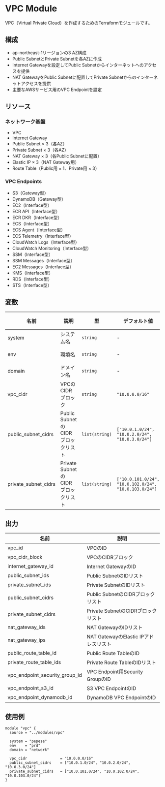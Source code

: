 # VPC Module

VPC（Virtual Private Cloud）を作成するためのTerraformモジュールです。

## 構成

- ap-northeast-1リージョンの3 AZ構成
- Public SubnetとPrivate Subnetを各AZに作成
- Internet Gatewayを設定してPublic Subnetからインターネットへのアクセスを提供
- NAT GatewayをPublic Subnetに配置してPrivate Subnetからのインターネットアクセスを提供
- 主要なAWSサービス用のVPC Endpointを設定

## リソース

### ネットワーク基盤
- VPC
- Internet Gateway
- Public Subnet × 3（各AZ）
- Private Subnet × 3（各AZ）
- NAT Gateway × 3（各Public Subnetに配置）
- Elastic IP × 3（NAT Gateway用）
- Route Table（Public用 × 1、Private用 × 3）

### VPC Endpoints
- S3（Gateway型）
- DynamoDB（Gateway型）
- EC2（Interface型）
- ECR API（Interface型）
- ECR DKR（Interface型）
- ECS（Interface型）
- ECS Agent（Interface型）
- ECS Telemetry（Interface型）
- CloudWatch Logs（Interface型）
- CloudWatch Monitoring（Interface型）
- SSM（Interface型）
- SSM Messages（Interface型）
- EC2 Messages（Interface型）
- KMS（Interface型）
- RDS（Interface型）
- STS（Interface型）

## 変数

| 名前 | 説明 | 型 | デフォルト値 | 必須 |
|------|------|----|-----------| ---- |
| system | システム名 | `string` | - | はい |
| env | 環境名 | `string` | - | はい |
| domain | ドメイン名 | `string` | - | はい |
| vpc_cidr | VPCのCIDRブロック | `string` | `"10.0.0.0/16"` | いいえ |
| public_subnet_cidrs | Public SubnetのCIDRブロックリスト | `list(string)` | `["10.0.1.0/24", "10.0.2.0/24", "10.0.3.0/24"]` | いいえ |
| private_subnet_cidrs | Private SubnetのCIDRブロックリスト | `list(string)` | `["10.0.101.0/24", "10.0.102.0/24", "10.0.103.0/24"]` | いいえ |

## 出力

| 名前 | 説明 |
|------|------|
| vpc_id | VPCのID |
| vpc_cidr_block | VPCのCIDRブロック |
| internet_gateway_id | Internet GatewayのID |
| public_subnet_ids | Public SubnetのIDリスト |
| private_subnet_ids | Private SubnetのIDリスト |
| public_subnet_cidrs | Public SubnetのCIDRブロックリスト |
| private_subnet_cidrs | Private SubnetのCIDRブロックリスト |
| nat_gateway_ids | NAT GatewayのIDリスト |
| nat_gateway_ips | NAT GatewayのElastic IPアドレスリスト |
| public_route_table_id | Public Route TableのID |
| private_route_table_ids | Private Route TableのIDリスト |
| vpc_endpoint_security_group_id | VPC Endpoint用Security GroupのID |
| vpc_endpoint_s3_id | S3 VPC EndpointのID |
| vpc_endpoint_dynamodb_id | DynamoDB VPC EndpointのID |

## 使用例

```hcl
module "vpc" {
  source = "../modules/vpc"

  system = "pepese"
  env    = "prd"
  domain = "network"

  vpc_cidr               = "10.0.0.0/16"
  public_subnet_cidrs    = ["10.0.1.0/24", "10.0.2.0/24", "10.0.3.0/24"]
  private_subnet_cidrs   = ["10.0.101.0/24", "10.0.102.0/24", "10.0.103.0/24"]
}
```
